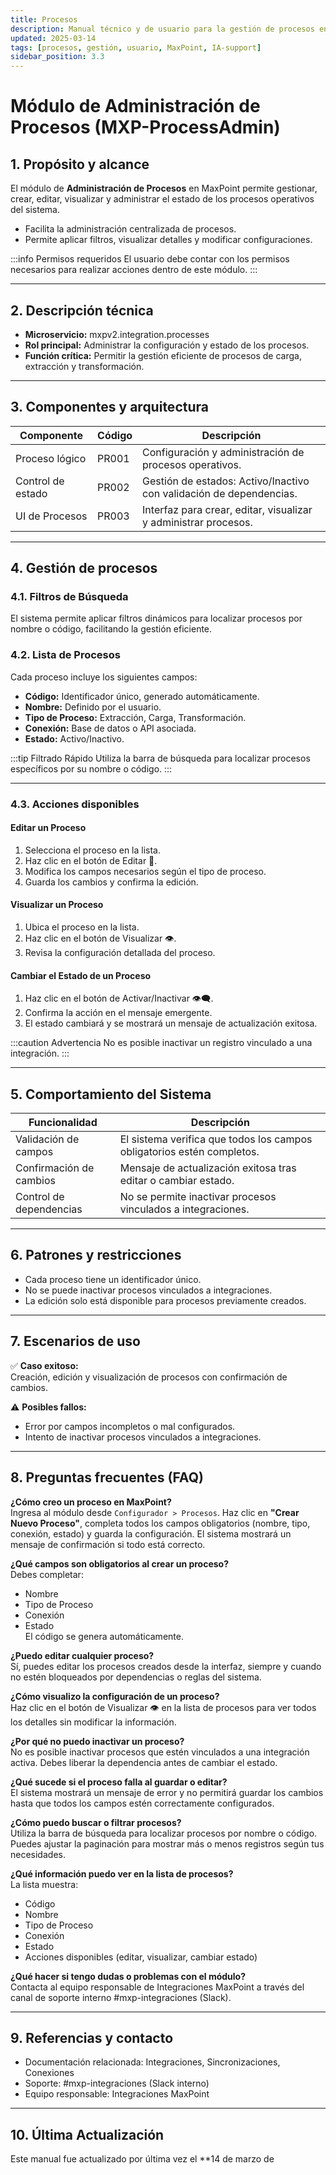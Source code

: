 ```yaml
---
title: Procesos
description: Manual técnico y de usuario para la gestión de procesos en MaxPoint.
updated: 2025-03-14
tags: [procesos, gestión, usuario, MaxPoint, IA-support]
sidebar_position: 3.3
---
```


# Módulo de Administración de Procesos (MXP-ProcessAdmin)

## 1. Propósito y alcance

El módulo de **Administración de Procesos** en MaxPoint permite gestionar, crear, editar, visualizar y administrar el estado de los procesos operativos del sistema.
- Facilita la administración centralizada de procesos.
- Permite aplicar filtros, visualizar detalles y modificar configuraciones.

:::info Permisos requeridos
El usuario debe contar con los permisos necesarios para realizar acciones dentro de este módulo.
:::

---

## 2. Descripción técnica

- **Microservicio:** mxpv2.integration.processes
- **Rol principal:** Administrar la configuración y estado de los procesos.
- **Función crítica:** Permitir la gestión eficiente de procesos de carga, extracción y transformación.

---

## 3. Componentes y arquitectura

| Componente              | Código | Descripción                                                                 |
|-------------------------|--------|-----------------------------------------------------------------------------|
| Proceso lógico          | PR001  | Configuración y administración de procesos operativos.                      |
| Control de estado       | PR002  | Gestión de estados: Activo/Inactivo con validación de dependencias.         |
| UI de Procesos          | PR003  | Interfaz para crear, editar, visualizar y administrar procesos.             |

---

## 4. Gestión de procesos

### 4.1. Filtros de Búsqueda

El sistema permite aplicar filtros dinámicos para localizar procesos por nombre o código, facilitando la gestión eficiente.

### 4.2. Lista de Procesos

Cada proceso incluye los siguientes campos:
- **Código:** Identificador único, generado automáticamente.
- **Nombre:** Definido por el usuario.
- **Tipo de Proceso:** Extracción, Carga, Transformación.
- **Conexión:** Base de datos o API asociada.
- **Estado:** Activo/Inactivo.

:::tip Filtrado Rápido
Utiliza la barra de búsqueda para localizar procesos específicos por su nombre o código.
:::

---

### 4.3. Acciones disponibles

#### Editar un Proceso

1. Selecciona el proceso en la lista.
2. Haz clic en el botón de Editar 📝.
3. Modifica los campos necesarios según el tipo de proceso.
4. Guarda los cambios y confirma la edición.

#### Visualizar un Proceso

1. Ubica el proceso en la lista.
2. Haz clic en el botón de Visualizar 👁️.
3. Revisa la configuración detallada del proceso.

#### Cambiar el Estado de un Proceso

1. Haz clic en el botón de Activar/Inactivar 👁️‍🗨️.
2. Confirma la acción en el mensaje emergente.
3. El estado cambiará y se mostrará un mensaje de actualización exitosa.

:::caution Advertencia
No es posible inactivar un registro vinculado a una integración.
:::

---

## 5. Comportamiento del Sistema

| **Funcionalidad**       | **Descripción**                                                                                          |
|-------------------------|----------------------------------------------------------------------------------------------------------|
| Validación de campos    | El sistema verifica que todos los campos obligatorios estén completos.                                   |
| Confirmación de cambios | Mensaje de actualización exitosa tras editar o cambiar estado.                                           |
| Control de dependencias | No se permite inactivar procesos vinculados a integraciones.                                             |

---

## 6. Patrones y restricciones

- Cada proceso tiene un identificador único.
- No se puede inactivar procesos vinculados a integraciones.
- La edición solo está disponible para procesos previamente creados.

---

## 7. Escenarios de uso

✅ **Caso exitoso:**  
Creación, edición y visualización de procesos con confirmación de cambios.

⚠️ **Posibles fallos:**  
- Error por campos incompletos o mal configurados.
- Intento de inactivar procesos vinculados a integraciones.

---

## 8. Preguntas frecuentes (FAQ)

**¿Cómo creo un proceso en MaxPoint?**  
Ingresa al módulo desde `Configurador > Procesos`. Haz clic en **"Crear Nuevo Proceso"**, completa todos los campos obligatorios (nombre, tipo, conexión, estado) y guarda la configuración. El sistema mostrará un mensaje de confirmación si todo está correcto.

**¿Qué campos son obligatorios al crear un proceso?**  
Debes completar:  
- Nombre  
- Tipo de Proceso  
- Conexión  
- Estado  
El código se genera automáticamente.

**¿Puedo editar cualquier proceso?**  
Sí, puedes editar los procesos creados desde la interfaz, siempre y cuando no estén bloqueados por dependencias o reglas del sistema.

**¿Cómo visualizo la configuración de un proceso?**  
Haz clic en el botón de Visualizar 👁️ en la lista de procesos para ver todos los detalles sin modificar la información.

**¿Por qué no puedo inactivar un proceso?**  
No es posible inactivar procesos que estén vinculados a una integración activa. Debes liberar la dependencia antes de cambiar el estado.

**¿Qué sucede si el proceso falla al guardar o editar?**  
El sistema mostrará un mensaje de error y no permitirá guardar los cambios hasta que todos los campos estén correctamente configurados.

**¿Cómo puedo buscar o filtrar procesos?**  
Utiliza la barra de búsqueda para localizar procesos por nombre o código. Puedes ajustar la paginación para mostrar más o menos registros según tus necesidades.

**¿Qué información puedo ver en la lista de procesos?**  
La lista muestra:  
- Código  
- Nombre  
- Tipo de Proceso  
- Conexión  
- Estado  
- Acciones disponibles (editar, visualizar, cambiar estado)

**¿Qué hacer si tengo dudas o problemas con el módulo?**  
Contacta al equipo responsable de Integraciones MaxPoint a través del canal de soporte interno #mxp-integraciones (Slack).

---

## 9. Referencias y contacto

- Documentación relacionada: Integraciones, Sincronizaciones, Conexiones
- Soporte: #mxp-integraciones (Slack interno)
- Equipo responsable: Integraciones MaxPoint

---

## 10. Última Actualización

Este manual fue actualizado por última vez el **14 de marzo de
